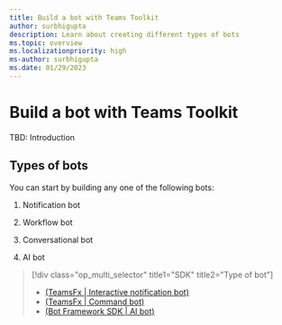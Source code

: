 ```yaml
---
title: Build a bot with Teams Toolkit
author: surbhigupta
description: Learn about creating different types of bots
ms.topic: overview
ms.localizationpriority: high
ms-author: surbhigupta
ms.date: 01/29/2023
---
```


# Build a bot with Teams Toolkit

TBD: Introduction

## Types of bots

You can start by building any one of the following bots:

1. Notification bot

2. Workflow bot

3. Conversational bot

4. AI bot

> [!div class="op_multi_selector" title1="SDK" title2="Type of bot"]
> - [(TeamsFx | Interactive notification bot)](../sbs-gs-notificationbot.yml)
> - [(TeamsFx | Command bot)](how-to/conversations/command-bot-in-teams.md)
> - [(Bot Framework SDK | AI bot)](../Teams-AI-library-tutorial.yml)



<!--
# [Interactive bot](#tab/interactive)

[!INCLUDE [interactive-bot-include](how-to/includes/interactive-bot-include.md)]

# [Command bot](#tab/command)

TBD: Include file for command bot

# [Workflow bot](#tab/workflow)

TBD: Include file for workflow bot

# [AI bot](#tab/ai)

TBD: Include file for AI bot

---
-->